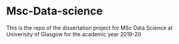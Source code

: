 # Msc-Data-science
This is the repo of the dissertation project for MSc Data Science at Univerisity of Glasgow for the academic year 2019-20
